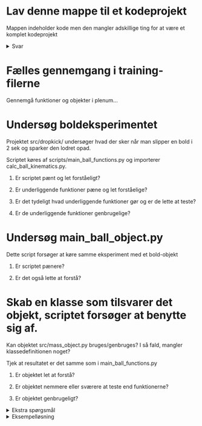 # Lav denne mappe til et kodeprojekt

Mappen indeholder kode men den mangler adskillige ting for at være et komplet kodeprojekt

<details>
  <summary>Svar</summary>

  #### Tilføj:
  * README.md
  * requirements.txt
  * mk_env.sh
  * .venv/
  * .vscode/launch.json
  
</details>


# Fælles gennemgang i training-filerne
Gennemgå funktioner og objekter i plenum...


# Undersøg boldeksperimentet
Projektet src/dropkick/ undersøger hvad der sker når man slipper en bold i 2 sek
og sparker den lodret opad.

Scriptet køres af scripts/main_ball_functions.py og importerer calc_ball_kinematics.py.

1. Er scriptet pænt og let forståeligt?

2. Er underliggende funktioner pæne og let forståelige?

3. Er det tydeligt hvad underliggende funktioner gør og er de lette at teste?

4. Er de underliggende funktioner genbrugelige?


# Undersøg main_ball_object.py
Dette script forsøger at køre samme eksperiment med et bold-objekt

1. Er scriptet pænere?

2. Er det også lette at forstå?


# Skab en klasse som tilsvarer det objekt, scriptet forsøger at benytte sig af.
Kan objektet src/mass_object.py bruges/genbruges?
I så fald, mangler klassedefinitionen noget?

Tjek at resultatet er det samme som i main_ball_functions.py

1. Er objektet let at forstå?

2. Er objektet nemmere eller sværere at teste end funktionerne?

3. Er objektet genbrugeligt?

<details>
  <summary>Ekstra spørgsmål</summary>
  4. Er bagvedliggende objekt genbrugeligt?
</details>


<details>
  <summary>Eksempelløsning</summary>

  ### Tilføj til MassObject:


        def _update_momentum(self, duration_s):
            self.momentum = self.momentum + self.force * duration_s

        def _update_speed(self, duration_s):
            self.speed = self.speed + self.acceleration * duration_s

        def null_force(self):
            self.force = 0
            self.acceleration = 0
 

  ### BallObject:


    import mass_object

    class Ball(mass_object.MassObject):

        def __init__(self, mass_kg, speed_ms = 0, acceleration_ms2 = 0):
            super().__init__(mass_kg, speed_ms, acceleration_ms2)

        def drop(self, drop_duration_s):
            ''' Method that simulates a ball being held and dropped. '''

            self.null_force()

            print("Dropping ball...")
            self.apply_gravity(duration_s = drop_duration_s)

        def kick(self, force_N):
            ''' Method that simulates a ball being kicked. '''

            print("Kicking ball...")
            self.apply_force(force_N = force_N, duration_s = 0.08)
            self.null_force()
            self.apply_gravity()


</details>


